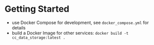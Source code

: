 # Getting Started

* use Docker Compose for development, see `docker_compose.yml` for details
* build a Docker Image for other services: `docker build -t cc_data_storage:latest .`
